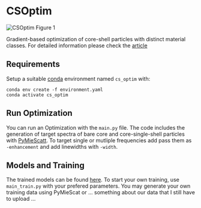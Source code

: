 # CSOptim

![CSOptim Figure 1](https://git.scc.kit.edu/photonics/open-source/cs_optimization/-/tree/main/figures/test_sphere_model.png)

Gradient-based optimization of core-shell particles with distinct material classes. For detailed information please check the [article]()


## Requirements

Setup a suitable [conda](https://docs.conda.io/en/latest/) environment named `cs_optim` with:

```
conda env create -f environment.yaml
conda activate cs_optim
```

## Run Optimization

You can run an Optimization with the `main.py` file. The code includes the generation of target spectra of bare core and core-single-shell particles with [PyMieScatt](https://pymiescatt.readthedocs.io/en/latest/). To target single or mutliple frequencies add pass them as `-enhancement` and add linewidths with `-width`.

## Models and Training

The trained models can be found [here](models/saved_models/). To start your own training, use `main_train.py` with your prefered parameters. You may generate your own training data using PyMieScat or ... something about our data that I still have to upload ...


